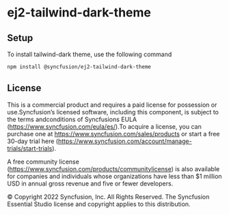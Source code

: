 # ej2-tailwind-dark-theme

## Setup
To install tailwind-dark theme, use the following command

```sh 
npm install @syncfusion/ej2-tailwind-dark-theme
```
## License
This is a commercial product and requires a paid license for possession or use.Syncfusion’s licensed software, including this component, is subject to the terms andconditions of Syncfusions EULA (https://www.syncfusion.com/eula/es/).To acquire a license, you can purchase one at https://www.syncfusion.com/sales/products or start a free 30-day trial here (https://www.syncfusion.com/account/manage-trials/start-trials).

A free community license (https://www.syncfusion.com/products/communitylicense) is also available for companies and individuals whose organizations have less than $1 million USD in annual gross revenue and five or fewer developers.

   © Copyright 2022 Syncfusion, Inc. All Rights Reserved. 
    The Syncfusion Essential Studio license and copyright applies to this distribution.